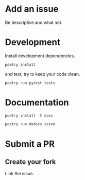 # Add an issue

Be descriptive and what not.

# Development

Install development dependencies.

```bash
poetry install
```

and test, try to keep your code clean.

```bash
poetry run pytest tests
```

# Documentation

```bash
poetry install -E docs
```

```bash
poetry run mkdocs serve
```

# Submit a PR

## Create your fork

Link the issue.
